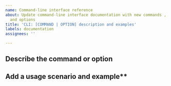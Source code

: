 ```yaml
---
name: Command-line interface reference
about: Update command-line interface documentation with new commands , subcommands,
  and options
title: 'CLI: [COMMAND | OPTION] description and examples'
labels: documentation
assignees: ''

---
```


## Describe the command or option



## Add a usage scenario and example**
